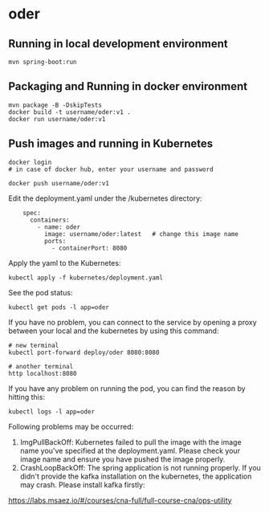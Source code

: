# oder

## Running in local development environment

```
mvn spring-boot:run
```

## Packaging and Running in docker environment

```
mvn package -B -DskipTests
docker build -t username/oder:v1 .
docker run username/oder:v1
```

## Push images and running in Kubernetes

```
docker login 
# in case of docker hub, enter your username and password

docker push username/oder:v1
```

Edit the deployment.yaml under the /kubernetes directory:
```
    spec:
      containers:
        - name: oder
          image: username/oder:latest   # change this image name
          ports:
            - containerPort: 8080

```

Apply the yaml to the Kubernetes:
```
kubectl apply -f kubernetes/deployment.yaml
```

See the pod status:
```
kubectl get pods -l app=oder
```

If you have no problem, you can connect to the service by opening a proxy between your local and the kubernetes by using this command:
```
# new terminal
kubectl port-forward deploy/oder 8080:8080

# another terminal
http localhost:8080
```

If you have any problem on running the pod, you can find the reason by hitting this:
```
kubectl logs -l app=oder
```

Following problems may be occurred:

1. ImgPullBackOff:  Kubernetes failed to pull the image with the image name you've specified at the deployment.yaml. Please check your image name and ensure you have pushed the image properly.
1. CrashLoopBackOff: The spring application is not running properly. If you didn't provide the kafka installation on the kubernetes, the application may crash. Please install kafka firstly:

https://labs.msaez.io/#/courses/cna-full/full-course-cna/ops-utility

